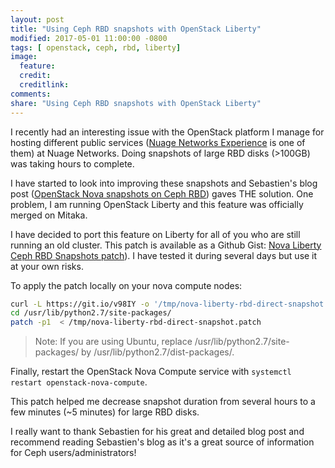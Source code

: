```yaml
---
layout: post
title: "Using Ceph RBD snapshots with OpenStack Liberty"
modified: 2017-05-01 11:00:00 -0800
tags: [ openstack, ceph, rbd, liberty]
image:
  feature:
  credit:
  creditlink:
comments:
share: "Using Ceph RBD snapshots with OpenStack Liberty"
---
```


I recently had an interesting issue with the OpenStack platform I manage for hosting different public services ([Nuage Networks Experience](nuagex.io) is one of them) at Nuage Networks. Doing
snapshots of large RBD disks (>100GB) was taking hours to complete.

I have started to look into improving these snapshots and Sebastien's blog post ([OpenStack Nova snapshots on Ceph RBD](https://www.sebastien-han.fr/blog/2015/10/05/openstack-nova-snapshots-on-ceph-rbd/)) gaves THE solution.
One problem, I am running OpenStack Liberty and this feature was officially merged on Mitaka.

I have decided to port this feature on Liberty for all of you who are still running an old cluster. This patch is available as a Github Gist: [Nova Liberty Ceph RBD Snapshots patch](https://git.io/v98IY)). I have tested it during several days but use it at your own risks.

To apply the patch locally on your nova compute nodes:
```bash
curl -L https://git.io/v98IY -o '/tmp/nova-liberty-rbd-direct-snapshot.patch'
cd /usr/lib/python2.7/site-packages/
patch -p1  < /tmp/nova-liberty-rbd-direct-snapshot.patch
```

  > Note: If you are using Ubuntu, replace /usr/lib/python2.7/site-packages/ by /usr/lib/python2.7/dist-packages/.

Finally, restart the OpenStack Nova Compute service with ```systemctl restart openstack-nova-compute```.

This patch helped me decrease snapshot duration from several hours to a few minutes (~5 minutes) for large RBD disks.

I really want to thank Sebastien for his great and detailed blog post and recommend reading Sebastien's blog as it's a great source of information for Ceph users/administrators!
